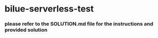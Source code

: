# bilue-serverless-test

### please refer to the SOLUTION.md file for the instructions and provided solution